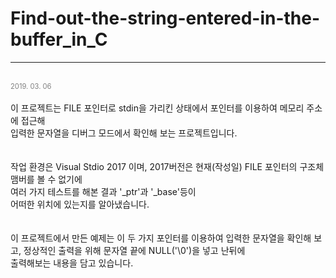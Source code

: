 # Find-out-the-string-entered-in-the-buffer_in_C<br>
<hr>
<br>
<font style = "font-size: 0.7rem; color: gray;">2019. 03. 06</font>
<br>
<br>
이 프로젝트는 FILE 포인터로 stdin을 가리킨 상태에서 포인터를 이용하여 메모리 주소에 접근해<br>
입력한 문자열을 디버그 모드에서 확인해 보는 프로젝트입니다.<br>
<br>
<br>
작업 환경은 Visual Stdio 2017 이며, 2017버전은 현재(작성일) FILE 포인터의 구조체 맴버를 볼 수 없기에<br>
여러 가지 테스트를 해본 결과 '_ptr'과 '_base'등이 <br>
어떠한 위치에 있는지를 알아냈습니다.<br>
<br>
<br>
이 프로젝트에서 만든 예제는 이 두 가지 포인터를 이용하여 입력한 문자열을 확인해 보고, 정상적인 출력을 위해 문자열 끝에 NULL('\0')을 넣고 난뒤에 <br>
출력해보는 내용을 담고 있습니다.<br>
